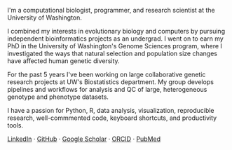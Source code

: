 I'm a computational biologist, programmer, and research scientist at the University of Washington.

I combined my interests in evolutionary biology and computers by pursuing independent bioinformatics
projects as an undergrad. I went on to earn my PhD in the University of Washington's Genome Sciences
program, where I investigated the ways that natural selection and population size changes have
affected human genetic diversity.

For the past 5 years I've been working on large collaborative genetic research projects at UW's
Biostatistics department. My group develops pipelines and workflows for analysis and QC of
large, heterogeneous genotype and phenotype datasets.

I have a passion for Python, R, data analysis, visualization, reproducible research, well-commmented
code, keyboard shortcuts, and productivity tools.

[LinkedIn](https://www.linkedin.com/in/leslie-emery/) &middot;
[GitHub](https://github.com/leslem) &middot;
[Google Scholar](https://scholar.google.com/citations?hl=en&user=gohAH8kAAAAJ) &middot;
[ORCID](https://orcid.org/0000-0002-9070-9886) &middot;
[PubMed](https://www.ncbi.nlm.nih.gov/pubmed?term=Emery%2C%20Leslie%5BAuthor%5D)
